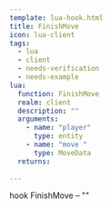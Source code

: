 ```yaml
---
template: lua-hook.html
title: FinishMove
icon: lua-client
tags:
  - lua
  - client
  - needs-verification
  - needs-example
lua:
  function: FinishMove
  realm: client
  description: ""
  arguments:
    - name: "player"
      type: entity
    - name: "move "
      type: MoveData
  returns:
    
---
```


<div class="lua__search__keywords">
hook FinishMove &#x2013; ""
</div>
